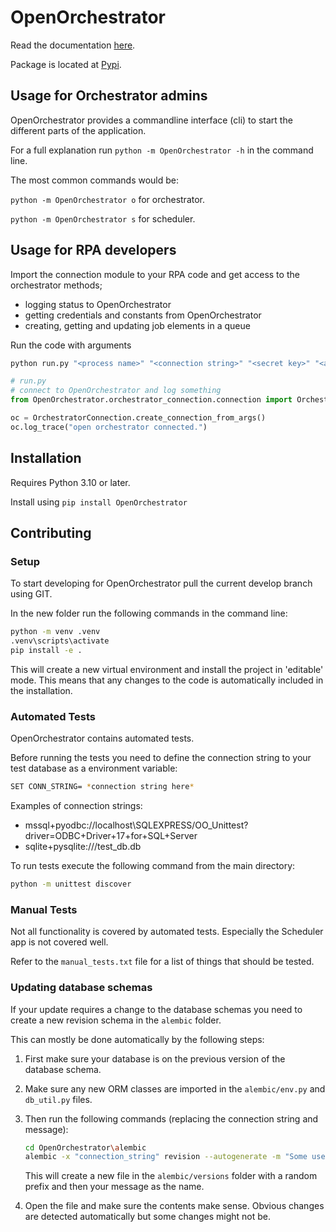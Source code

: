 # OpenOrchestrator

Read the documentation [here](https://itk-dev-rpa.github.io/OpenOrchestrator-docs).

Package is located at [Pypi](https://pypi.org/project/OpenOrchestrator/).

## Usage for Orchestrator admins

OpenOrchestrator provides a commandline interface (cli) to start the different parts
of the application.

For a full explanation run `python -m OpenOrchestrator -h` in the command line.

The most common commands would be:

`python -m OpenOrchestrator o`  for orchestrator.

`python -m OpenOrchestrator s`  for scheduler.

## Usage for RPA developers

Import the connection module to your RPA code and get access to the orchestrator methods;

- logging status to OpenOrchestrator
- getting credentials and constants from OpenOrchestrator
- creating, getting and updating job elements in a queue

Run the code with arguments

```bash
python run.py "<process name>" "<connection string>" "<secret key>" "<arguments>"
```

```python
# run.py
# connect to OpenOrchestrator and log something
from OpenOrchestrator.orchestrator_connection.connection import OrchestratorConnection

oc = OrchestratorConnection.create_connection_from_args()
oc.log_trace("open orchestrator connected.")
```

## Installation

Requires Python 3.10 or later.

Install using `pip install OpenOrchestrator`

## Contributing

### Setup

To start developing for OpenOrchestrator pull the current develop branch using GIT.

In the new folder run the following commands in the command line:

```bash
python -m venv .venv
.venv\scripts\activate
pip install -e .
```

This will create a new virtual environment and install the project in 'editable' mode.
This means that any changes to the code is automatically included in the installation.

### Automated Tests

OpenOrchestrator contains automated tests.

Before running the tests you need to define the connection string to your test database
as a environment variable:

```bash
SET CONN_STRING= *connection string here*
```

Examples of connection strings:

- mssql+pyodbc://localhost\SQLEXPRESS/OO_Unittest?driver=ODBC+Driver+17+for+SQL+Server
- sqlite+pysqlite:///test_db.db

To run tests execute the following command from the main directory:

```bash
python -m unittest discover
```

### Manual Tests

Not all functionality is covered by automated tests. Especially the Scheduler app is not covered well.

Refer to the `manual_tests.txt` file for a list of things that should be tested.

### Updating database schemas

If your update requires a change to the database schemas you need to create a new revision schema in the `alembic` folder.

This can mostly be done automatically by the following steps:

1. First make sure your database is on the previous version of the database schema.

2. Make sure any new ORM classes are imported in the `alembic/env.py` and `db_util.py` files.

3. Then run the following commands (replacing the connection string and message):

    ```bash
    cd OpenOrchestrator\alembic
    alembic -x "connection_string" revision --autogenerate -m "Some useful message"
    ```

    This will create a new file in the `alembic/versions` folder with a random prefix and then your message as the name.

4. Open the file and make sure the contents make sense. Obvious changes are detected automatically
but some changes might not be.
